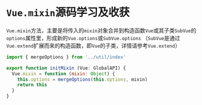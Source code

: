 # `Vue.mixin`源码学习及收获

`Vue.mixin`方法，主要是将传入的`mixin`对象合并到构造函数`Vue`或其子类`SubVue`的`options`属性里，形成新的`Vue.options`或`SubVue.options`
（`SubVue`是通过`Vue.extend`扩展而来的构造函数，即`Vue`的子类，详情请参考`Vue.extend`）

```js
import { mergeOptions } from '../util/index'

export function initMixin (Vue: GlobalAPI) {
  Vue.mixin = function (mixin: Object) {
    this.options = mergeOptions(this.options, mixin)
    return this
  }
}
```